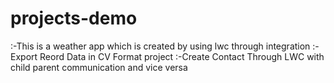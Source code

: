 # projects-demo
:-This is a weather app which is created by using lwc through integration
:-Export Reord Data in CV Format project
:-Create Contact Through LWC with child parent communication and vice versa
